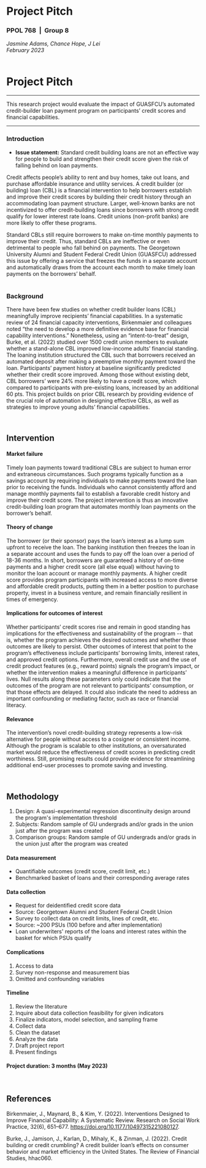 # Project Pitch 
### PPOL 768 &nbsp;| &nbsp;Group 8

*Jasmine Adams, Chance Hope, J Lei* <br />
*February 2023*
<br />
<br />

# Project Pitch

<hr> 
This research project would evaluate the impact of GUASFCU’s automated credit-builder loan payment program on participants’ credit scores and financial capabilities.
<hr>

### Introduction

* **Issue statement:**  Standard credit building loans are not an effective way for people to build and strengthen their credit score given the risk of falling behind on loan payments.

Credit affects people’s ability to rent and buy homes, take out loans, and purchase affordable insurance and utility services. A credit builder (or building) loan (CBL) is a financial intervention to help borrowers establish and improve their credit scores by building their credit history through an accommodating loan payment structure. Larger, well-known banks are not incentivized to offer credit-building loans since borrowers with strong credit qualify for lower interest rate loans. Credit unions (non-profit banks) are more likely to offer these programs. 

Standard CBLs still require borrowers to make on-time monthly payments to improve their credit. Thus, standard CBLs are ineffective or even detrimental to people who fall behind on payments. The Georgetown University Alumni and Student Federal Credit Union (GUASFCU) addressed this issue by offering a service that freezes the funds in a separate account and automatically draws from the account each month to make timely loan payments on the borrowers’ behalf.<br><br>

### Background

There have been few studies on whether credit builder loans (CBL) meaningfully improve recipients’ financial capabilities. In a systematic review of 24 financial capacity interventions, Birkenmaier and colleagues noted “the need to develop a more definitive evidence base for financial capability interventions.” Nonetheless, using an “intent-to-treat” design, Burke, et al. (2022) studied over 1500 credit union members to evaluate whether a stand-alone CBL improved low-income adults’ financial standing. The loaning institution structured the CBL such that borrowers received an automated deposit after making a preemptive monthly payment toward the loan. Participants’ payment history at baseline significantly predicted whether their credit score improved. Among those without existing debt, CBL borrowers’ were 24% more likely to have a credit score, which compared to participants with pre-existing loans, increased by an additional 60 pts. This project builds on prior CBL research by providing evidence of the crucial role of automation in designing effective CBLs, as well as strategies to improve young adults’ financial capabilities.

<br>

## Intervention

#### Market failure 

Timely loan payments toward traditional CBLs are subject to human error and extraneous circumstances. Such programs typically function as a savings account by requiring individuals to make payments toward the loan prior to receiving the funds. Individuals who cannot consistently afford and manage monthly payments fail to establish a favorable credit history and improve their credit score. The project intervention is thus an innovative credit-building loan program that automates monthly loan payments on the borrower’s behalf. 

#### Theory of change

The borrower (or their sponsor) pays the loan’s interest as a lump sum upfront to receive the loan. The banking institution then freezes the loan in a separate account and uses the funds to pay off the loan over a period of 18-36 months. In short, borrowers are guaranteed a history of on-time payments and a higher credit score (all else equal) without having to monitor the loan account or manage monthly payments. A higher credit score provides program participants with increased access to more diverse and affordable credit products, putting them in a better position to purchase property, invest in a business venture, and remain financially resilient in times of emergency. 

#### Implications for outcomes of interest

Whether participants’ credit scores rise and remain in good standing has implications for the effectiveness and sustainability of the program -- that is, whether the program achieves the desired outcomes and whether those outcomes are likely to persist. Other outcomes of interest that point to the program’s effectiveness include participants’ borrowing limits, interest rates, and approved credit options. Furthermore, overall credit use and the use of credit product features (e.g., reward points) signals the program’s impact, or whether the intervention makes a meaningful difference in participants’ lives. Null results along these parameters only could indicate that the outcomes of the program are not relevant to participants’ consumption, or that those effects are delayed. It could also indicate the need to address an important confounding or mediating factor, such as race or financial literacy.

#### Relevance

The intervention’s novel credit-building strategy represents a low-risk alternative for people without access to a cosigner or consistent income. Although the program is scalable to other institutions, an oversaturated market would reduce the effectiveness of credit scores in predicting credit worthiness. Still, promising results could provide evidence for streamlining additional end-user processes to promote saving and investing.

<br>

## Methodology

   1. Design: A quasi-experimental regression discontinuity design around the program's implementation threshold 
   2. Subjects: Random sample of GU undergrads and/or grads in the union just after the program was created
   3. Comparison groups: Random sample of GU undergrads and/or grads in the union just after the program was created

#### Data measurement

- Quantifiable outcomes (credit score, credit limit, etc.)
-  Benchmarked basket of loans and their corresponding average rates

#### Data collection 

- Request for deidentified credit score data
 - Source: Georgetown Alumni and Student Federal Credit Union
- Survey to collect data on credit limits, lines of credit, etc.
 - Source: ~200 PSUs (100 before and after implementation)
- Loan underwriters' reports of the loans and interest rates within the basket for which PSUs qualify 

#### Complications

 1. Access to data
 2. Survey non-response and measurement bias
 2. Omitted and confounding variables
     
#### Timeline  

 1. Review the literature
 2. Inquire about data collection feasibility for given indicators
 3. Finalize indicators, model selection, and sampling frame
 4. Collect data
 5. Clean the dataset
 6. Analyze the data 
 7. Draft project report 
 8. Present findings 

#### Project duration: 3 months (May 2023)

<br>

## **References**

Birkenmaier, J., Maynard, B., & Kim, Y. (2022). Interventions Designed to Improve Financial Capability: A Systematic Review. Research on Social Work Practice, 32(6), 651–677. https://doi.org/10.1177/10497315221080127.

Burke, J., Jamison, J., Karlan, D., Mihaly, K., & Zinman, J. (2022). Credit building or credit crumbling? A credit builder loan’s effects on consumer behavior and market efficiency in the United States. The Review of Financial Studies, hhac060. 

<br>

## 
